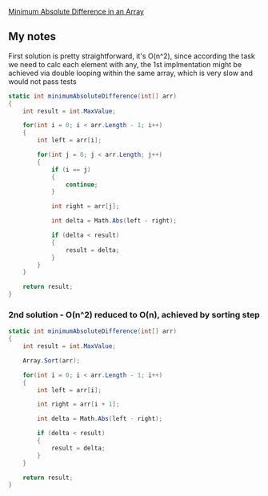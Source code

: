 [Minimum Absolute Difference in an Array](https://www.hackerrank.com/challenges/minimum-absolute-difference-in-an-array/problem?h_l=interview&playlist_slugs%5B%5D=interview-preparation-kit&playlist_slugs%5B%5D=greedy-algorithms)

## My notes
First solution is pretty straightforward, it's O(n^2), since according the task we need to calc each element with any, the 1st implmentation might be achieved via double looping within the same array, which is very slow and would not pass tests

```csharp
static int minimumAbsoluteDifference(int[] arr)
{
    int result = int.MaxValue;

    for(int i = 0; i < arr.Length - 1; i++)
    {
        int left = arr[i];

        for(int j = 0; j < arr.Length; j++)
        {
            if (i == j)
            {
                continue;
            }

            int right = arr[j];

            int delta = Math.Abs(left - right);

            if (delta < result)
            {
                result = delta;
            }
        }
    }

    return result;
}
```

### 2nd solution - O(n^2) reduced to O(n), achieved by sorting step
```csharp
static int minimumAbsoluteDifference(int[] arr)
{
    int result = int.MaxValue;

    Array.Sort(arr);

    for(int i = 0; i < arr.Length - 1; i++)
    {
        int left = arr[i];

        int right = arr[i + 1];

        int delta = Math.Abs(left - right);

        if (delta < result)
        {
            result = delta;
        }
    }

    return result;
}
```
